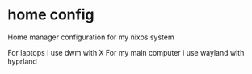 # home config
Home manager configuration for my nixos system

For laptops i use dwm with X
For my main computer i use wayland with hyprland
